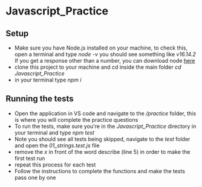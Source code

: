 # Javascript_Practice

## Setup
- Make sure you have Node.js installed on your machine, to check this, open a terminal and type *node -v* you should see something like *v16.14.2* If you get a response other than a number, you can download node [here](https://nodejs.org/en/download)
- clone this project to your machine and cd inside the main folder *cd Javascript_Practice*
- in your terminal type *npm i*

## Running the tests
- Open the application in VS code and navigate to the */practice* folder, this is where you will complete the practice questions
- To run the tests, make sure you're in the *Javascript_Practice* directory in your terminal and type *npm test*
- Note you should see all tests being skipped, navigate to the *test* folder and open the *01_strings.test.js* file
- remove the *x* in front of the word describe (line 5) in order to make the first test run
- repeat this process for each test
- Follow the instructions to complete the functions and make the tests pass one by one
